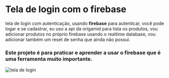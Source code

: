 <h1>Tela de login com o firebase</h1>
<p>tela de login com autenticação, usando <b>firebase</b> para autenticar, você pode logar e se cadastrar, eu uso a api da origamid para lista os produtos, vou adicionar produtos no próprio firebase usando o realtime database, vou adicionar também um reset de senha que ainda não possui.</p>
<h3>Este projeto é para praticar e aprender a usar o firebase que é uma ferramenta muito importante.</h3>

![tela de login](https://user-images.githubusercontent.com/102924541/198695163-eb9f9367-09ec-4f74-b223-999e6451b6a8.png)
